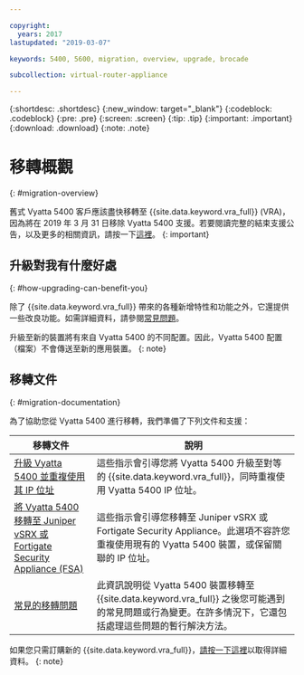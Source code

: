 ```yaml
---

copyright:
  years: 2017
lastupdated: "2019-03-07"

keywords: 5400, 5600, migration, overview, upgrade, brocade

subcollection: virtual-router-appliance

---
```


{:shortdesc: .shortdesc}
{:new_window: target="_blank"}
{:codeblock: .codeblock}
{:pre: .pre}
{:screen: .screen}
{:tip: .tip}
{:important: .important}
{:download: .download}
{:note: .note}

# 移轉概觀
{: #migration-overview}

舊式 Vyatta 5400 客戶應該盡快移轉至 {{site.data.keyword.vra_full}} (VRA)，因為將在 2019 年 3 月 31 日移除 Vyatta 5400 支援。若要閱讀完整的結束支援公告，以及更多的相關資訊，請按一下[這裡](/docs/infrastructure/virtual-router-appliance?topic=virtual-router-appliance-vyatta-5400-end-of-support-announcement)。
{: important}

## 升級對我有什麼好處
{: #how-upgrading-can-benefit-you}

除了 {{site.data.keyword.vra_full}} 帶來的各種新增特性和功能之外，它還提供一些改良功能。如需詳細資料，請參閱[常見問題](/docs/infrastructure/virtual-router-appliance?topic=virtual-router-appliance-faqs-for-ibm-virtual-router-appliance#what-improvements-does-the-virtual-router-appliance-vyatta-5600-have-over-the-vyatta-5400-)。

升級至新的裝置將有來自 Vyatta 5400 的不同配置。因此，Vyatta 5400 配置（檔案）不會傳送至新的應用裝置。
{: note}

## 移轉文件
{: #migration-documentation}

為了協助您從 Vyatta 5400 進行移轉，我們準備了下列文件和支援：

| 移轉文件 |說明|
| ------------- | ------------- |
| [升級 Vyatta 5400 並重複使用其 IP 位址](/docs/infrastructure/virtual-router-appliance?topic=virtual-router-appliance-upgrading-the-vyatta-5400-and-reusing-its-ip-addresses) | 這些指示會引導您將 Vyatta 5400 升級至對等的 {{site.data.keyword.vra_full}}，同時重複使用 Vyatta 5400 IP 位址。|
| [將 Vyatta 5400 移轉至 Juniper vSRX 或 Fortigate Security Appliance (FSA)](/docs/infrastructure/virtual-router-appliance?topic=virtual-router-appliance-migrating-a-vyatta-5400-to-a-juniper-vsrx-or-fortigate-security-appliance-fsa-10gbps) | 這些指示會引導您移轉至 Juniper vSRX 或 Fortigate Security Appliance。此選項不容許您重複使用現有的 Vyatta 5400 裝置，或保留關聯的 IP 位址。|
| [常見的移轉問題](/docs/infrastructure/virtual-router-appliance?topic=virtual-router-appliance-vyatta-5400-common-migration-issues)  | 此資訊說明從 Vyatta 5400 裝置移轉至 {{site.data.keyword.vra_full}} 之後您可能遇到的常見問題或行為變更。在許多情況下，它還包括處理這些問題的暫行解決方法。|

如果您只需訂購新的 {{site.data.keyword.vra_full}}，[請按一下這裡](/docs/infrastructure/virtual-router-appliance?topic=virtual-router-appliance-getting-started)以取得詳細資料。
{: note}

